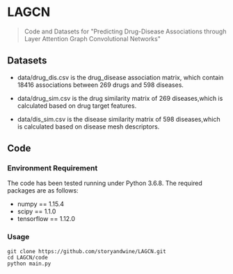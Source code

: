 # LAGCN
> Code and Datasets for "Predicting Drug-Disease Associations through Layer Attention Graph Convolutional Networks" 
## Datasets
- data/drug_dis.csv is the drug_disease association matrix, which contain 18416 associations between 269 drugs and 598 diseases.

- data/drug_sim.csv is the drug similarity matrix of 269 diseases,which is calculated based on drug target features.

- data/dis_sim.csv is the disease similarity matrix of 598 diseases,which is calculated based on disease mesh descriptors.
## Code
### Environment Requirement
The code has been tested running under Python 3.6.8. The required packages are as follows:
- numpy == 1.15.4
- scipy == 1.1.0
- tensorflow == 1.12.0
### Usage
```shell
git clone https://github.com/storyandwine/LAGCN.git
cd LAGCN/code
python main.py
```
